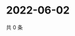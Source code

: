 # 2022-06-02

共 0 条

<!-- BEGIN WEIBO -->
<!-- 最后更新时间 Thu Jun 02 2022 00:26:20 GMT+0800 (China Standard Time) -->

<!-- END WEIBO -->
